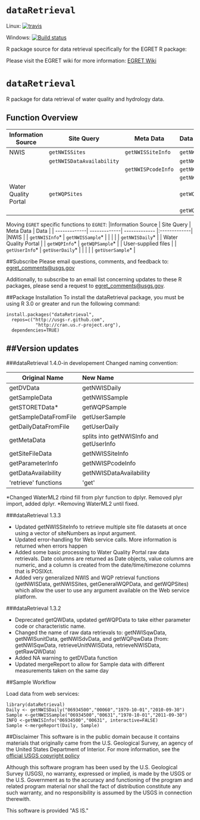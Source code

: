 `dataRetrieval`
=============
Linux: [![travis](https://travis-ci.org/USGS-R/dataRetrieval.svg?branch=master)](https://travis-ci.org/USGS-R/dataRetrieval)

Windows: [![Build status](https://ci.appveyor.com/api/projects/status/msanha92b500grr7?svg=true)](https://ci.appveyor.com/project/ldecicco-USGS/dataretrieval-787)



R package source for data retrieval specifically for the EGRET R package:

Please visit the EGRET wiki for more information:
[EGRET Wiki](https://github.com/USGS-R/EGRET/wiki)

`dataRetrieval`
=============

R package for data retrieval of water quality and hydrology data. 

## Function Overview


|Information Source | Site Query | Meta Data | Data |
| -------------| -------------| ------------- |:-------------|
|NWIS | `getNWISSites` | `getNWISSiteInfo`| `getNWISData` |
| | `getNWISDataAvailability` |  | `getNWISdvData` |
| | | `getNWISPcodeInfo` | `getNWISqwData`|
| | | | `getNWISunitData` |
| Water Quality Portal | `getWQPSites` |  | `getWQPData` |
| | | | `getWQPqwData` |




Moving `EGRET` specific functions to `EGRET`:
|Information Source | Site Query | Meta Data | Data |
| -------------| -------------| ------------- |:-------------|
|NWIS | | `getNWISInfo`* | `getNWISSample`* |
| |  |  | `getNWISDaily`* |
| Water Quality Portal |  | `getWQPInfo`* | `getWQPSample`* |
| User-supplied files | | `getUserInfo`* | `getUserDaily`* |
| | | | `getUserSample`* |



##Subscribe
Please email questions, comments, and feedback to: 
egret_comments@usgs.gov

Additionally, to subscribe to an email list concerning updates to these R packages, please send a request to egret_comments@usgs.gov.

##Package Installation
To install the dataRetrieval package, you must be using R 3.0 or greater and run the following command:

	install.packages("dataRetrieval", 
	  repos=c("http://usgs-r.github.com",
	           "http://cran.us.r-project.org"),
	  dependencies=TRUE)

##Version updates
---------------
###dataRetrieval 1.4.0-in developement
Changed naming convention:



|Original Name | New Name |
| ------------- |:-------------|
|getDVData | getNWISDaily |
|getSampleData  |     getNWISSample |
|getSTORETData* | getWQPSample |
|getSampleDataFromFile | getUserSample |
|getDailyDataFromFile | getUserDaily |
|getMetaData | splits into getNWISInfo and getUserInfo |
|getSiteFileData | getNWISSiteInfo |
|getParameterInfo | getNWISPcodeInfo |
|getDataAvailability | getNWISDataAvailability |
|'retrieve' functions | 'get' |

*Changed WaterML2 rbind fill from plyr function to dplyr. Removed plyr import, added dplyr.
*Removing WaterML2 until fixed.


###dataRetrieval 1.3.3

* Updated getNWISSiteInfo to retrieve multiple site file datasets at once using a vector of siteNumbers as input argument.
* Updated error-handling for Web service calls. More information is returned when errors happen
* Added some basic processing to Water Quality Portal raw data retrievals. Date columns are returned as Date objects, value columns are numeric, and a column is created from the date/time/timezone columns that is POSIXct.
* Added very generalized NWIS and WQP retrieval functions (getNWISData, getNWISSites, getGeneralWQPData, and getWQPSites) which allow the user to use any argument available on the Web service platform.


###dataRetrieval 1.3.2

* Deprecated getQWData, updated getWQPData to take either parameter code or characteristic name.
* Changed the name of raw data retrievals to: getNWISqwData, getNWISunitData, getNWISdvData, and getWQPqwData (from: getNWISqwData, retrieveUnitNWISData, retrieveNWISData, getRawQWData)
* Added NA warning to getDVData function
* Updated mergeReport to allow for Sample data with different measurements taken on the same day


##Sample Workflow

Load data from web services:

	library(dataRetrieval)
	Daily <- getNWISDaily("06934500","00060","1979-10-01","2010-09-30")
	Sample <-getNWISSample("06934500","00631","1970-10-01","2011-09-30")
	INFO <-getNWISInfo("06934500","00631", interactive=FALSE)
	Sample <-mergeReport(Daily, Sample)


##Disclaimer
This software is in the public domain because it contains materials that originally came from the U.S. Geological Survey, an agency of the United States Department of Interior. For more information, see the [official USGS copyright policy](http://www.usgs.gov/visual-id/credit_usgs.html#copyright/ "official USGS copyright policy")

Although this software program has been used by the U.S. Geological Survey (USGS), no warranty, expressed or implied, is made by the USGS or the U.S. Government as to the accuracy and functioning of the program and related program material nor shall the fact of distribution constitute any such warranty, and no responsibility is assumed by the USGS in connection therewith.

This software is provided "AS IS."
